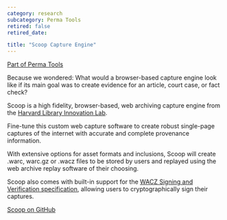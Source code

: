```yaml
---
category: research
subcategory: Perma Tools
retired: false
retired_date:

title: "Scoop Capture Engine"
---
```


[Part of Perma Tools](https://tools.perma.cc/)

Because we wondered: What would a browser-based capture engine look like if its main goal was to create evidence for an article, court case, or fact check?

Scoop is a high fidelity, browser-based, web archiving capture engine from the [Harvard Library Innovation Lab](https://lil.law.harvard.edu/).

Fine-tune this custom web capture software to create robust single-page captures of the internet with accurate and complete provenance information.

With extensive options for asset formats and inclusions, Scoop will create .warc, warc.gz or .wacz files to be stored by users and replayed using the web archive replay software of their choosing.

Scoop also comes with built-in support for the [WACZ Signing and Verification specification](https://specs.webrecorder.net/wacz-auth/0.1.0/), allowing users to cryptographically sign their captures.

[Scoop on GitHub](https://github.com/harvard-lil/scoop)
